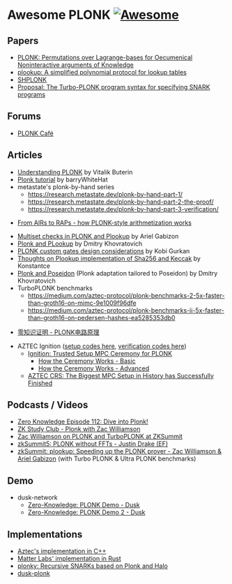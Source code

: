 # Awesome PLONK [![Awesome](https://cdn.rawgit.com/sindresorhus/awesome/d7305f38d29fed78fa85652e3a63e154dd8e8829/media/badge.svg)](https://github.com/sindresorhus/awesome)

## Papers

+ [PLONK: Permutations over Lagrange-bases for Oecumenical Noninteractive arguments of Knowledge](https://eprint.iacr.org/2019/953.pdf)
+ [plookup: A simplified polynomial protocol for lookup tables](https://eprint.iacr.org/2020/315.pdf)
+ [SHPLONK](https://eprint.iacr.org/2020/081.pdf)
+ [Proposal: The Turbo-PLONK program syntax for specifying SNARK programs](https://docs.zkproof.org/pages/standards/accepted-workshop3/proposal-turbo_plonk.pdf)

## Forums
+ [PLONK Café](https://www.plonk.cafe/)

## Articles
+ [Understanding PLONK](https://vitalik.ca/general/2019/09/22/plonk.html) by Vitalik Buterin
+ [Plonk tutorial](https://github.com/barryWhiteHat/plonk_tutorial) by barryWhiteHat
+ metastate's plonk-by-hand series
    * https://research.metastate.dev/plonk-by-hand-part-1/
    * https://research.metastate.dev/plonk-by-hand-part-2-the-proof/
    * https://research.metastate.dev/plonk-by-hand-part-3-verification/
* [From AIRs to RAPs - how PLONK-style arithmetization works](https://hackmd.io/@aztec-network/plonk-arithmetiization-air)
+ [Multiset checks in PLONK and Plookup](https://hackmd.io/@XYwo0oEXTEGRpej1SQVMlg/ByFgSDA7D) by Ariel Gabizon
+ [Plonk and PLookup](https://hackmd.io/@7dpNYqjKQGeYC7wMlPxHtQ/BJpNmNW0L) by Dmitry Khovratovich
+ [PLONK custom gates design considerations](https://kobi.one/2021/05/20/plonk-custom-gates.html) by Kobi Gurkan
+ [Thoughts on Plookup implementation of Sha256 and Keccak](https://hackmd.io/xfgP5_uMTZyaEJJG4EJoRQ?view) by Konstantce
+ [Plonk and Poseidon](https://drive.google.com/file/d/1bZZvKMQHaZGA4L9eZhupQLyGINkkFG_b/view) (Plonk adaptation tailored to Poseidon) by Dmitry Khovratovich
+ TurboPLONK benchmarks
   + https://medium.com/aztec-protocol/plonk-benchmarks-2-5x-faster-than-groth16-on-mimc-9e1009f96dfe
   + https://medium.com/aztec-protocol/plonk-benchmarks-ii-5x-faster-than-groth16-on-pedersen-hashes-ea5285353db0
- [零知识证明 - PLONK电路原理](https://mp.weixin.qq.com/s?__biz=MzU5MzMxNTk2Nw==&mid=2247487338&idx=1&sn=2472fd94ded768157a82f8afb1b046fb)
+ AZTEC Ignition ([setup codes here](https://github.com/AztecProtocol/Setup), [verification codes here](https://github.com/AztecProtocol/ignition-verification))
    + [Ignition: Trusted Setup MPC Ceremony for PLONK](https://medium.com/aztec-protocol/aztec-announcing-our-ignition-ceremony-757850264cfe)
        * [How the Ceremony Works - Basic](https://medium.com/aztec-protocol/aztec-how-the-ceremony-works-5c23a54e2dd9)
        * [How the Ceremony Works - Advanced](https://medium.com/aztec-protocol/aztec-how-the-ceremony-works-9f021cf190d0)
    + [AZTEC CRS: The Biggest MPC Setup in History has Successfully Finished](https://medium.com/aztec-protocol/aztec-crs-the-biggest-mpc-setup-in-history-has-successfully-finished-74c6909cd0c4)

## Podcasts / Videos
+ [Zero Knowledge Episode 112: Dive into Plonk!](https://www.zeroknowledge.fm/112)
+ [ZK Study Club - Plonk with Zac Williamson](https://youtu.be/NqrVcDuQ8hM)
+ [Zac Williamson on PLONK and TurboPLONK at ZKSummit](https://youtu.be/ty-LZf0YCK0)
+ [zkSummit5: PLONK without FFTs - Justin Drake (EF)](https://www.youtube.com/watch?v=ffXgxvlCBvo&list=PLj80z0cJm8QFnY6VLVa84nr-21DNvjWH7&index=25)
+ [zkSummit: plookup: Speeding up the PLONK prover - Zac Williamson & Ariel Gabizon](https://youtu.be/Vdlc1CmRYRY) (with Turbo PLONK & Ultra PLONK benchmarks)

## Demo
+ dusk-network
    + [Zero-Knowledge: PLONK Demo - Dusk](https://dusk.network/news/zero-knowledge-plonk-demo)
    + [Zero-Knowledge: PLONK Demo 2 - Dusk](https://dusk.network/news/zero-knowledge-plonk-demo-2)

## Implementations
+ [Aztec's implementation in C++](https://github.com/AztecProtocol/barretenberg/tree/master/barretenberg/src/aztec/plonk)
+ [Matter Labs' implementation in Rust](https://github.com/matter-labs/bellman/tree/plonk_release/src/plonk)
+ [plonky: Recursive SNARKs based on Plonk and Halo](https://github.com/mir-protocol/plonky)
+ [dusk-plonk](https://github.com/dusk-network/plonk)
